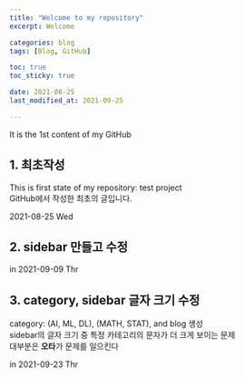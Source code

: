 ```yaml
---
title: "Welcome to my repository"
excerpt: Welcome

categories: blog
tags: [Blog, GitHub]

toc: true
toc_sticky: true

date: 2021-08-25
last_modified_at: 2021-09-25

---
```



It is the 1st content of my GitHub

## 1. 최초작성

This is first state of my repository: test project  
GitHub에서 작성한 최초의 글입니다.  

2021-08-25 Wed  

## 2. sidebar 만들고 수정  

in 2021-09-09 Thr

## 3. category, sidebar 글자 크기 수정

category: (AI, ML, DL), (MATH, STAT), and blog 생성  
sidebar의 글자 크기 중 특정 카테고리의 문자가 더 크게 보이는 문제  
대부분은 **오타**가 문제를 일으킨다

in 2021-09-23 Thr
